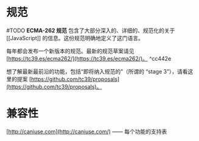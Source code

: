 # 规范
#TODO 
**ECMA-262 规范** 包含了大部分深入的、详细的、规范化的关于 [[JavaScript]] 的信息。这份规范明确地定义了这门语言。

每年都会发布一个新版本的规范。最新的规范草案请见 [https://tc39.es/ecma262/](https://tc39.es/ecma262/)。 ^cc442e

想了解最新最前沿的功能，包括“即将纳入规范的”（所谓的 “stage 3”），请看这里的提案 [https://github.com/tc39/proposals](https://github.com/tc39/proposals)。
# 兼容性
[http://caniuse.com](http://caniuse.com/) —— 每个功能的支持表
